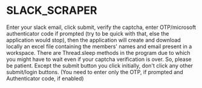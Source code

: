 # SLACK_SCRAPER

Enter your slack email, click submit, verify the captcha, enter OTP/microsoft authenticator code if prompted (try to be quick with that, else the application would stop), then the application will create and download locally an excel file containing the members' names and email present in a workspace. There are Thread.sleep methods in the program due to which you might have to wait even if your captcha verification is over. So, please be patient. Except the submit button you click initially, don't click any other submit/login buttons. (You need to enter only the OTP, if prompted and Authenticator code, if enabled)
